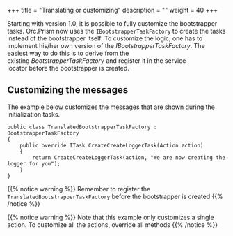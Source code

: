 +++
title = "Translating or customizing" 
description = ""
weight = 40
+++

Starting with version 1.0, it is possible to fully customize the bootstrapper tasks. Orc.Prism now uses the `IBootstrapperTaskFactory` to create the tasks instead of the bootstrapper itself. To customize the logic, one has to implement his/her own version of the *IBootstrapperTaskFactory*. The easiest way to do this is to derive from the existing *BootstrapperTaskFactory* and register it in the service locator before the bootstrapper is created.

## Customizing the messages

The example below customizes the messages that are shown during the initialization tasks.

```
public class TranslatedBootstrapperTaskFactory : BootstrapperTaskFactory
{
    public override ITask CreateCreateLoggerTask(Action action)
    {
        return CreateCreateLoggerTask(action, "We are now creating the logger for you");
    }
}
```

{{% notice warning %}}
Remember to register the `TranslatedBootstrapperTaskFactory` before the bootstrapper is created
{{% /notice %}}

{{% notice warning %}}
Note that this example only customizes a single action. To customize all the actions, override all methods
{{% /notice %}}